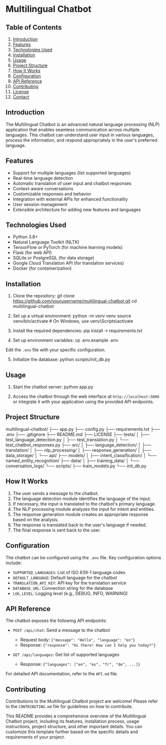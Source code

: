 # Multilingual Chatbot

## Table of Contents
1. [Introduction](#introduction)
2. [Features](#features)
3. [Technologies Used](#technologies-used)
4. [Installation](#installation)
5. [Usage](#usage)
6. [Project Structure](#project-structure)
7. [How It Works](#how-it-works)
8. [Configuration](#configuration)
9. [API Reference](#api-reference)
10. [Contributing](#contributing)
11. [License](#license)
12. [Contact](#contact)



## Introduction

The Multilingual Chatbot is an advanced natural language processing (NLP) application that enables seamless communication across multiple languages. This chatbot can understand user input in various languages, process the information, and respond appropriately in the user's preferred language.

## Features

- Support for multiple languages (list supported languages)
- Real-time language detection
- Automatic translation of user input and chatbot responses
- Context-aware conversations
- Customizable responses and behavior
- Integration with external APIs for enhanced functionality
- User session management
- Extensible architecture for adding new features and languages

## Technologies Used

- Python 3.8+
- Natural Language Toolkit (NLTK)
- TensorFlow or PyTorch (for machine learning models)
- Flask (for web API)
- SQLite or PostgreSQL (for data storage)
- Google Cloud Translation API (for translation services)
- Docker (for containerization)


## Installation

1. Clone the repository:    git clone https://github.com/yourusername/multilingual-chatbot.git cd multilingual-chatbot

2. Set up a virtual environment:   python -m venv venv source venv/bin/activate # On Windows, use venv\Scripts\activate
   
3. Install the required dependencies:   pip install -r requirements.txt

4. Set up environment variables:    cp .env.example .env

Edit the `.env` file with your specific configuration.

5. Initialize the database:   python scripts/init_db.py


## Usage

1. Start the chatbot server:   python app.py


2. Access the chatbot through the web interface at `http://localhost:5000` or integrate it with your application using the provided API endpoints.

## Project Structure

multilingual-chatbot/ ├── app.py ├── config.py ├── requirements.txt ├── .env ├── .gitignore ├── README.md ├── LICENSE ├── tests/ │ ├── test_language_detection.py │ ├── test_translation.py │ └── test_chatbot_responses.py ├── src/ │ ├── language_detection/ │ ├── translation/ │ ├── nlp_processing/ │ ├── response_generation/ │ ├── data_storage/ │ └── api/ ├── models/ │ ├── intent_classification/ │ └── named_entity_recognition/ ├── data/ │ ├── training_data/ │ └── conversation_logs/ └── scripts/ ├── train_models.py └── init_db.py


## How It Works

1. The user sends a message to the chatbot.
2. The language detection module identifies the language of the input.
3. If necessary, the input is translated to the chatbot's primary language.
4. The NLP processing module analyzes the input for intent and entities.
5. The response generation module creates an appropriate response based on the analysis.
6. The response is translated back to the user's language if needed.
7. The final response is sent back to the user.

## Configuration

The chatbot can be configured using the `.env` file. Key configuration options include:

- `SUPPORTED_LANGUAGES`: List of ISO 639-1 language codes
- `DEFAULT_LANGUAGE`: Default language for the chatbot
- `TRANSLATION_API_KEY`: API key for the translation service
- `DATABASE_URL`: Connection string for the database
- `LOG_LEVEL`: Logging level (e.g., DEBUG, INFO, WARNING)

## API Reference

The chatbot exposes the following API endpoints:

- `POST /api/chat`: Send a message to the chatbot
  - Request body: `{"message": "Hello", "language": "en"}`
  - Response: `{"response": "Hi there! How can I help you today?"}`

- `GET /api/languages`: Get list of supported languages
  - Response: `{"languages": ["en", "es", "fr", "de", ...]}`

For detailed API documentation, refer to the `API.md` file.

## Contributing

Contributions to the Multilingual Chatbot project are welcome! Please refer to the `CONTRIBUTING.md` file for guidelines on how to contribute.



This README provides a comprehensive overview of the Multilingual Chatbot project, including its features, installation process, usage instructions, project structure, and other important details. You can customize this template further based on the specific details and requirements of your project.



